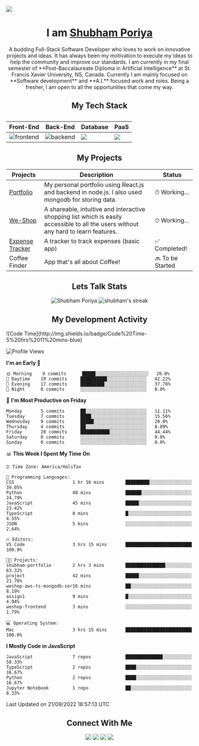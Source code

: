<img src="https://readme-typing-svg.herokuapp.com?font=Fira+Code&pause=1000&width=435&lines=Hello!+Welcome+to+my+Github+page+.+.+."/>

<div>
  
  <h1 align="center">I am <a href="https://github.com/ShubhamPoriya">Shubham Poriya</a></h1>
</div> 
<p align="center">A budding Full-Stack Software Developer who loves to work on innovative projects and ideas. It has always been my motivation to execute my ideas to help the community and improve our standards. I am currently in my final semester of **Post-Baccalaureate Diploma in Artificial Intelligence** at St. Francis Xavier University, NS, Canada. Currently I am mainly focused on **Software development** and **A.I.** focused work and roles. Being a fresher, I am open to all the opportunities that come my way.</p>  

<div align="center">
  <h2>My Tech Stack<h2>
  <table width="100%">
  <thead>
    <th>Front-End</th>
    <th>Back-End</th>
    <th>Database</th>
    <th>PaaS</th>
  </thead>
  <tbody>
    <tr>
      <td>
      <img src="https://skillicons.dev/icons?i=html,css,react" alt="frontend"/>
      </td>
      <td><img src="https://skillicons.dev/icons?i=js,nodejs,python" alt="backend"/></td>
      <td><img src="https://skillicons.dev/icons?i=mongodb"/></td>
      <td><img src="https://skillicons.dev/icons?i=aws,vercel"/></td>
    </tr>
  </tbody>
</table>
</div>




<h2 align="center">My Projects</h2>
<table>
  <thead>
    <th>Projects</th>
    <th>Description</th>
    <th>Status</th>
  </thead>
  <tbody>
    <tr>
      <td><a href="https://github.com/ShubhamPoriya/shubham-poriya">Portfolio</a></td>
      <td>My personal portfolio using React.js and backend in node.js. I also used mongodb for storing data.</td>
      <td>⏱ Working...</td>
    </tr>
    <tr>
      <td><a href="https://github.com/ShubhamPoriya/weshop-frontend">We-Shop</a></td>
      <td>A shareable, intuitive and interactive shopping list which is easily accessible to all the users without any hard to learn features.</td>
      <td>⏱ Working...</td>
    </tr>
    <tr>
      <td><a href="https://github.com/ShubhamPoriya/Expense-Tracker-REACT">Expense Tracker</a></td>
      <td>A tracker to track expenses (basic app)</td>
      <td>✅ Completed!</td>
    </tr>
    <tr>
      <td>Coffee Finder</td>
      <td>App that's all about Coffee!</td>
      <td>🔜 To be Started</td>
    </tr>
  </tbody>
</table>

<div align="center">

  <h2>Lets Talk Stats</h2>
  
  <tr>
    <td>
      <img src="https://github-readme-stats.vercel.app/api?username=ShubhamPoriya&show_icons=true&theme=radical" alt="Shubham Poriya"/>
    </td>
    <td>
      <img src="https://github-readme-streak-stats.herokuapp.com/?user=ShubhamPoriya" alt="shubham's streak" />
    </td>
  </tr>

</div>

<div>
  <h2 align="center">My Development Activity</h2>
<!--START_SECTION:waka-->
![Code Time](http://img.shields.io/badge/Code%20Time-5%20hrs%2011%20mins-blue)

![Profile Views](http://img.shields.io/badge/Profile%20Views-137-blue)

**I'm an Early 🐤** 

```text
🌞 Morning    9 commits      █████░░░░░░░░░░░░░░░░░░░░   20.0% 
🌆 Daytime    19 commits     ██████████░░░░░░░░░░░░░░░   42.22% 
🌃 Evening    17 commits     █████████░░░░░░░░░░░░░░░░   37.78% 
🌙 Night      0 commits      ░░░░░░░░░░░░░░░░░░░░░░░░░   0.0%

```
📅 **I'm Most Productive on Friday** 

```text
Monday       5 commits      ██░░░░░░░░░░░░░░░░░░░░░░░   11.11% 
Tuesday      7 commits      ████░░░░░░░░░░░░░░░░░░░░░   15.56% 
Wednesday    9 commits      █████░░░░░░░░░░░░░░░░░░░░   20.0% 
Thursday     4 commits      ██░░░░░░░░░░░░░░░░░░░░░░░   8.89% 
Friday       20 commits     ███████████░░░░░░░░░░░░░░   44.44% 
Saturday     0 commits      ░░░░░░░░░░░░░░░░░░░░░░░░░   0.0% 
Sunday       0 commits      ░░░░░░░░░░░░░░░░░░░░░░░░░   0.0%

```


📊 **This Week I Spent My Time On** 

```text
⌚︎ Time Zone: America/Halifax

💬 Programming Languages: 
CSS                      1 hr 16 mins        █████████░░░░░░░░░░░░░░░░   39.05% 
Python                   48 mins             ██████░░░░░░░░░░░░░░░░░░░   24.79% 
JavaScript               45 mins             █████░░░░░░░░░░░░░░░░░░░░   23.42% 
TypeScript               8 mins              █░░░░░░░░░░░░░░░░░░░░░░░░   4.55% 
JSON                     5 mins              ░░░░░░░░░░░░░░░░░░░░░░░░░   2.64%

🔥 Editors: 
VS Code                  3 hrs 15 mins       █████████████████████████   100.0%

🐱‍💻 Projects: 
shubham-portfolio        2 hrs 3 mins        ███████████████░░░░░░░░░░   63.32% 
project                  42 mins             █████░░░░░░░░░░░░░░░░░░░░   21.76% 
weshop-aws-ts-mongodb-ser16 mins             ██░░░░░░░░░░░░░░░░░░░░░░░   8.19% 
assign1                  9 mins              █░░░░░░░░░░░░░░░░░░░░░░░░   4.94% 
weshop-frontend          3 mins              ░░░░░░░░░░░░░░░░░░░░░░░░░   1.79%

💻 Operating System: 
Mac                      3 hrs 15 mins       █████████████████████████   100.0%

```

**I Mostly Code in JavaScript** 

```text
JavaScript               7 repos             ██████████████░░░░░░░░░░░   58.33% 
TypeScript               2 repos             ████░░░░░░░░░░░░░░░░░░░░░   16.67% 
Python                   2 repos             ████░░░░░░░░░░░░░░░░░░░░░   16.67% 
Jupyter Notebook         1 repo              ██░░░░░░░░░░░░░░░░░░░░░░░   8.33%

```



 Last Updated on 21/09/2022 18:57:13 UTC
<!--END_SECTION:waka-->
  
</div>

<div align="center">
  <h2>Connect With Me</h2>
  <a href="https://twitter.com/PoriyaShubham" target="_blank"><img src="https://img.shields.io/badge/Twitter-%231DA1F2.svg?style=for-the-badge&logo=Twitter&logoColor=white"/></a>
  <a href="www.linkedin.com/in/shubhamporiya" target="_blank"><img src="https://img.shields.io/badge/linkedin-%230077B5.svg?style=for-the-badge&logo=linkedin&logoColor=white"/></a>
  <a href="https://www.instagram.com/shubhamporiya/" target="_blank"><img src="https://img.shields.io/badge/Instagram-%23E4405F.svg?style=for-the-badge&logo=Instagram&logoColor=white"/></a>
  <a href="mailto:shubhamporiya@gmail.com" target="_blank" rel="noreferrer"><img src="https://img.shields.io/badge/Gmail-D14836?style=for-the-badge&logo=gmail&logoColor=white"/></a>
</div>
    



<!---
ShubhamPoriya/ShubhamPoriya is a ✨ special ✨ repository because its `README.md` (this file) appears on your GitHub profile.
You can click the Preview link to take a look at your changes.
--->

